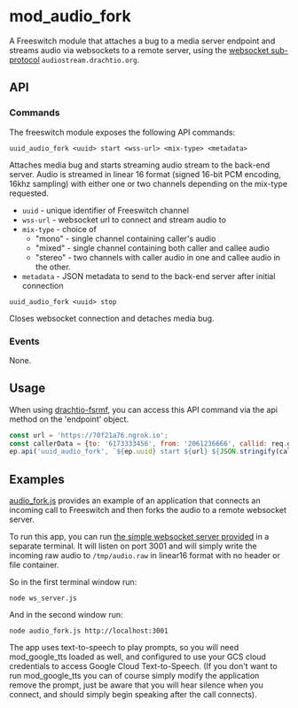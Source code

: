 # mod_audio_fork

A Freeswitch module that attaches a bug to a media server endpoint and streams audio via websockets to a remote server, using the [websocket sub-protocol](https://tools.ietf.org/html/rfc6455#section-1.9) `audiostream.drachtio.org`.

## API

### Commands
The freeswitch module exposes the following API commands:

```
uuid_audio_fork <uuid> start <wss-url> <mix-type> <metadata>
```
Attaches media bug and starts streaming audio stream to the back-end server.  Audio is streamed in linear 16 format (signed 16-bit PCM encoding, 16khz sampling) with either one or two channels depending on the mix-type requested.
- `uuid` - unique identifier of Freeswitch channel
- `wss-url` - websocket url to connect and stream audio to
- `mix-type` - choice of 
  - "mono" - single channel containing caller's audio
  - "mixed" - single channel containing both caller and callee audio
  - "stereo" - two channels with caller audio in one and callee audio in the other.
- `metadata` - JSON metadata to send to the back-end server after initial connection

```
uuid_audio_fork <uuid> stop
```
Closes websocket connection and detaches media bug.

### Events
None.

## Usage
When using [drachtio-fsrmf](https://www.npmjs.com/package/drachtio-fsmrf), you can access this API command via the api method on the 'endpoint' object.
```js
const url = 'https://70f21a76.ngrok.io';
const callerData = {to: '6173333456', from: '2061236666', callid: req.get('Call-Id')};
ep.api('uuid_audio_fork', `${ep.uuid} start ${url} ${JSON.stringify(callerData)}`);
```
## Examples
[audio_fork.js](../../examples/audio_fork.js) provides an example of an application that connects an incoming call to Freeswitch and then forks the audio to a remote websocket server.

To run this app, you can run [the simple websocket server provided](../../examples/ws_server.js) in a separate terminal.  It will listen on port 3001 and will simply write the incoming raw audio to `/tmp/audio.raw` in linear16 format with no header or file container.

So in the first terminal window run:
```
node ws_server.js
```
And in the second window run:
```
node audio_fork.js http://localhost:3001
```
The app uses text-to-speech to play prompts, so you will need mod_google_tts loaded as well, and configured to use your GCS cloud credentials to access Google Cloud Text-to-Speech.  (If you don't want to run mod_google_tts you can of course simply modify the application remove the prompt, just be aware that you will hear silence when you connect, and should simply begin speaking after the call connects).


